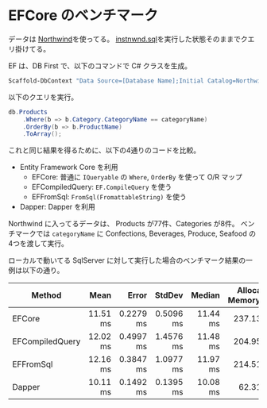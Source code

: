 # EFCore のベンチマーク

データは [Northwind](https://github.com/Microsoft/sql-server-samples/tree/master/samples/databases/northwind-pubs)を使ってる。
[instnwnd.sql](https://github.com/Microsoft/sql-server-samples/tree/master/samples/databases/northwind-pubs)を実行した状態そのままでクエリ掛けてる。

EF は、DB First で、以下のコマンドで C# クラスを生成。

```PowerShell
Scaffold-DbContext "Data Source=[Database Name];Initial Catalog=Northwind;Integrated Security=True;Connect Timeout=60;Encrypt=False;TrustServerCertificate=False;ApplicationIntent=ReadWrite;MultiSubnetFailover=False" Microsoft.EntityFrameworkCore.SqlServer -OutputDir Models
```

以下のクエリを実行。

```cs
db.Products
    .Where(b => b.Category.CategoryName == categoryName)
    .OrderBy(b => b.ProductName)
    .ToArray();
```

これと同じ結果を得るために、以下の4通りのコードを比較。

- Entity Framework Core を利用
  - EFCore: 普通に `IQueryable` の `Where`, `OrderBy` を使って O/R マップ
  - EFCompiledQuery: `EF.CompileQuery` を使う
  - EFFromSql: `FromSql(FromattableString)` を使う
- Dapper: Dapper を利用

Northwind に入ってるデータは、
Products が77件、Categories が8件。
ベンチマークでは `categoryName` に Confections, Beverages, Produce, Seafood の4つを渡して実行。

ローカルで動いてる SqlServer に対して実行した場合のベンチマーク結果の一例は以下の通り。

|           Method |     Mean |     Error |    StdDev |   Median | Allocated Memory/Op |
| ---------------- |---------:|----------:|----------:|---------:|--------------------:|
|           EFCore | 11.51 ms | 0.2279 ms | 0.5096 ms | 11.44 ms |           237.13 KB |
|  EFCompiledQuery | 12.02 ms | 0.4997 ms | 1.4576 ms | 11.48 ms |           204.95 KB |
|        EFFromSql | 12.16 ms | 0.3847 ms | 1.0977 ms | 11.97 ms |           214.51 KB |
|           Dapper | 10.11 ms | 0.1492 ms | 0.1395 ms | 10.08 ms |            62.31 KB |